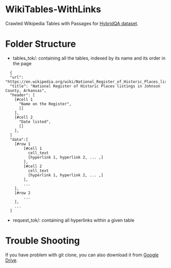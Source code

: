 # WikiTables-WithLinks
Crawled Wikipedia Tables with Passages for [HybridQA dataset](https://github.com/wenhuchen/HybridQA).

# Folder Structure
- tables_tok/: containing all the tables, indexed by its name and its order in the page
```
  {
  "url": "https://en.wikipedia.org/wiki/National_Register_of_Historic_Places_listings_in_Johnson_County,_Arkansas",
  "title": "National Register of Historic Places listings in Johnson County, Arkansas",
  "header": [
    [#cell 1
      "Name on the Register",
      []
    ],
    [#cell 2
      "Date listed",
      []
    ],
  ]
  "data":[
    [#row 1
        [#cell 1
          cell_text
          [hyperlink 1, hyperlink 2, ... ,]
        ],
        [#cell 2
          cell_text
          [hyperlink 1, hyperlink 2, ... ,]
        ],
        ...
    ],
    [#row 2
        ...
    ],
    ...
  ]
```
- request_tok/: containing all hyperlinks within a given table


# Trouble Shooting
If you have problem with git clone, you can also download it from [Google Drive](https://drive.google.com/file/d/1_p774GShngBw0q8Bq2DMHs0dETucO3AW/view?usp=sharing).
